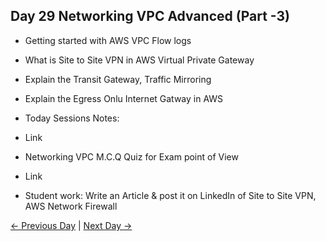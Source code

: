 ## Day 29 Networking VPC Advanced (Part -3)

 - Getting started with AWS VPC Flow logs 
 - What is Site to Site VPN in AWS Virtual Private Gateway
 - Explain the Transit Gateway, Traffic Mirroring
 - Explain the Egress Onlu Internet Gatway in AWS

 
  - Today Sessions Notes:
  - Link
  - Networking VPC M.C.Q Quiz for Exam point of View
  - Link

  - Student work: Write an Article & post it on LinkedIn of Site to Site VPN, AWS Network Firewall

 [← Previous Day](../day28/README.md) | [Next Day →](../day30/README.md)

